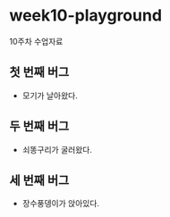 # week10-playground
10주차 수업자료


## 첫 번째 버그
 - 모기가 날아왔다.

## 두 번째 버그
- 쇠똥구리가 굴러왔다.

## 세 번째 버그
- 장수풍뎅이가 앉아있다.
